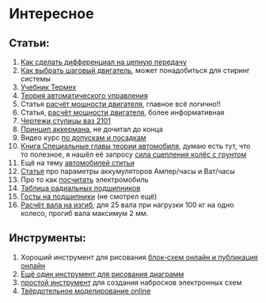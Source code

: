 # Интересное

## Статьи:

1. [Как сделать дифференциал на цепную передачу](https://www.drive2.ru/l/491351956317536299/)
2. [Как выбрать шаговый двигатель](https://darxton.ru/wiki-article/vybor-shagovogo-dvigatelya-i-moshnosti-servoprivoda/), может понадобиться для стиринг системы
3. [Учебник Термех ](http://files.lib.sfu-kras.ru/ebibl/umkd/267/u_practice.pdf)
4. [Теория автоматического управления](http://sds-max.com.ua/downloads/TAU.pdf)
5. Статья [расчёт мощности двигателя](https://electrotransport.ru/ussr/index.php?topic=43434.0), главное всё логично!!
6. Статья, [расчёт мощности двигателя](https://wiki.zr.ru/Мощность_момент), более информативная
7. [Чертежи ступицы ваз 2101](https://www.drive2.ru/c/2651431/)
8. [Принцип аккермана](http://www.rc-auto.ru/articles_models/id/445/), не дочитал до конца
9. Видео курс [по допускам и посадкам](https://www.youtube.com/watch?v=lPrxrmCvDis&feature=youtu.be)
10. [Книга Специальные главы теории автомобиля](https://books.google.ru/books?id=DKuERElgxd4C&pg=PA31&lpg=PA31&dq=сила+сцепления+колёс+с+грунтом&source=bl&ots=qYIHp314ej&sig=ACfU3U3OWoljx35koVpznL57TUV3empZZQ&hl=en&sa=X&ved=2ahUKEwixm93285LgAhVKhaYKHcU-DxEQ6AEwDHoECAMQAQ#v=onepage&q=сила%20сцепления%20колёс%20с%20грунтом&f=false), думаю есть тут, что то полезное, я нашёл её запросу [сила сцепления колёс с грунтом](https://www.google.com/search?q=сила+сцепления+колёс+с+грунтом)
11. Ещё на тему [автомобилей ститьи](https://wiki.zr.ru/Как_движется_автомобиль)
12. [Статья](https://ammo1.livejournal.com/585236.html) про параметры аккумуляторов Ампер/часы  и Ват/часы
13. Про то как [посчитать](https://goldenmotor.ru/electromobil-svoimi-rukami/) электромобиль 
14. [Таблица радиальных подшипников](http://podshipnika.ru/tablica-razmerov-sharikovyh-podshipnikov/#4) 
15. [Госты на подшипники](https://www.pdsar.biz/documents) \(не смотрел ещё\)
16. [Расчёт вала на изгиб](https://prostobuild.ru/onlainraschet/143-raschet-balki-na-progib.html), для 25 вала при нагрузки 100 кг на одно колесо, прогиб вала максимум 2 мм.

## Инструменты:

1. Хороший инструмент для рисования [блок-схем онлайн и публикация онлайн](https://www.lucidchart.com)
2. [Ещё один инструмент для рисования диаграмм](https://www.draw.io/)
3. [простой инструмент](http://fritzing.org/home/) для создания набросков электронных схем
4. [Твёрдотельное моделирование online](https://www.onshape.com/)

